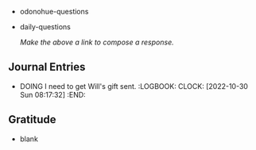 - odonohue-questions
- daily-questions
  
  *Make the above a link to compose a response.*
## Journal Entries
- DOING I need to get Will's gift sent.
  :LOGBOOK:
  CLOCK: [2022-10-30 Sun 08:17:32]
  :END:
## Gratitude
- blank